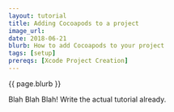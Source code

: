 ```yaml
---
layout: tutorial
title: Adding Cocoapods to a project
image_url: 
date: 2018-06-21
blurb: How to add Cocoapods to your project
tags: [setup]
prereqs: [Xcode Project Creation]
---
```


{{ page.blurb }}


Blah Blah Blah!  Write the actual tutorial already.
